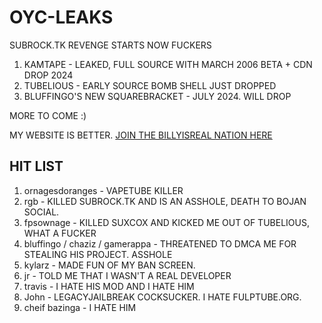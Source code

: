# OYC-LEAKS
SUBROCK.TK REVENGE STARTS NOW FUCKERS

1. KAMTAPE - LEAKED, FULL SOURCE WITH MARCH 2006 BETA + CDN DROP 2024
2. TUBELIOUS - EARLY SOURCE BOMB SHELL JUST DROPPED
3. BLUFFINGO'S NEW SQUAREBRACKET - JULY 2024. WILL DROP

MORE TO COME :) 

MY WEBSITE IS BETTER. [JOIN THE BILLYISREAL NATION HERE](https://billyisreal.com)

## HIT LIST
1. ornagesdoranges - VAPETUBE KILLER
2. rgb - KILLED SUBROCK.TK AND IS AN ASSHOLE, DEATH TO BOJAN SOCIAL.
3. fpsownage - KILLED SUXCOX AND KICKED ME OUT OF TUBELIOUS, WHAT A FUCKER
4. bluffingo / chaziz / gamerappa - THREATENED TO DMCA ME FOR STEALING HIS PROJECT. ASSHOLE
5. kylarz - MADE FUN OF MY BAN SCREEN.
6. jr - TOLD ME THAT I WASN'T A REAL DEVELOPER
7. travis - I HATE HIS MOD AND I HATE HIM
8. John - LEGACYJAILBREAK COCKSUCKER. I HATE FULPTUBE.ORG.
9. cheif bazinga - I HATE HIM
